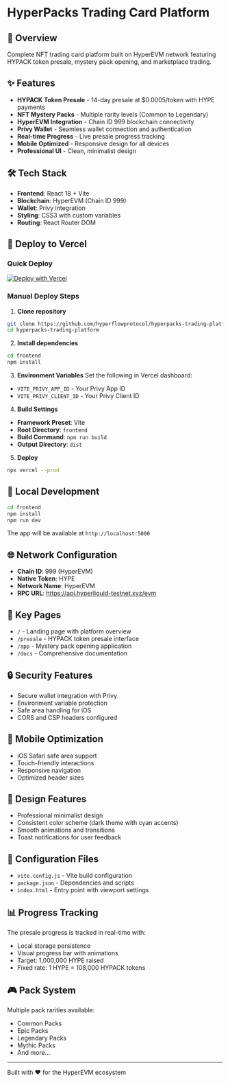 # HyperPacks Trading Card Platform

## 🚀 Overview
Complete NFT trading card platform built on HyperEVM network featuring HYPACK token presale, mystery pack opening, and marketplace trading.

## ✨ Features
- **HYPACK Token Presale** - 14-day presale at $0.0005/token with HYPE payments
- **NFT Mystery Packs** - Multiple rarity levels (Common to Legendary)
- **HyperEVM Integration** - Chain ID 999 blockchain connectivity
- **Privy Wallet** - Seamless wallet connection and authentication
- **Real-time Progress** - Live presale progress tracking
- **Mobile Optimized** - Responsive design for all devices
- **Professional UI** - Clean, minimalist design

## 🛠 Tech Stack
- **Frontend**: React 18 + Vite
- **Blockchain**: HyperEVM (Chain ID 999)
- **Wallet**: Privy integration
- **Styling**: CSS3 with custom variables
- **Routing**: React Router DOM

## 🚀 Deploy to Vercel

### Quick Deploy
[![Deploy with Vercel](https://vercel.com/button)](https://vercel.com/new/clone?repository-url=https://github.com/hyperflowprotocol/hyperpacks-trading-platform&project-name=hyperpacks-trading-platform&repository-name=hyperpacks-trading-platform)

### Manual Deploy Steps

1. **Clone repository**
```bash
git clone https://github.com/hyperflowprotocol/hyperpacks-trading-platform.git
cd hyperpacks-trading-platform
```

2. **Install dependencies**
```bash
cd frontend
npm install
```

3. **Environment Variables**
Set the following in Vercel dashboard:
- `VITE_PRIVY_APP_ID` - Your Privy App ID
- `VITE_PRIVY_CLIENT_ID` - Your Privy Client ID

4. **Build Settings**
- **Framework Preset**: Vite
- **Root Directory**: `frontend`
- **Build Command**: `npm run build`
- **Output Directory**: `dist`

5. **Deploy**
```bash
npx vercel --prod
```

## 🔧 Local Development

```bash
cd frontend
npm install
npm run dev
```

The app will be available at `http://localhost:5000`

## 🌐 Network Configuration
- **Chain ID**: 999 (HyperEVM)
- **Native Token**: HYPE
- **Network Name**: HyperEVM
- **RPC URL**: https://api.hyperliquid-testnet.xyz/evm

## 🎯 Key Pages
- `/` - Landing page with platform overview
- `/presale` - HYPACK token presale interface
- `/app` - Mystery pack opening application
- `/docs` - Comprehensive documentation

## 🔒 Security Features
- Secure wallet integration with Privy
- Environment variable protection
- Safe area handling for iOS
- CORS and CSP headers configured

## 📱 Mobile Optimization
- iOS Safari safe area support
- Touch-friendly interactions
- Responsive navigation
- Optimized header sizes

## 🎨 Design Features
- Professional minimalist design
- Consistent color scheme (dark theme with cyan accents)
- Smooth animations and transitions
- Toast notifications for user feedback

## 🔧 Configuration Files
- `vite.config.js` - Vite build configuration
- `package.json` - Dependencies and scripts
- `index.html` - Entry point with viewport settings

## 📊 Progress Tracking
The presale progress is tracked in real-time with:
- Local storage persistence
- Visual progress bar with animations
- Target: 1,000,000 HYPE raised
- Fixed rate: 1 HYPE = 108,000 HYPACK tokens

## 🎮 Pack System
Multiple pack rarities available:
- Common Packs
- Epic Packs  
- Legendary Packs
- Mythic Packs
- And more...

---

Built with ❤️ for the HyperEVM ecosystem
